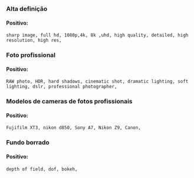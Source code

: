  ### Alta definição
 #### Positivo:
```
sharp image, full hd, 1080p,4k, 8k ,uhd, high quality, detailed, high resolution, high res,
```

### Foto profissional
#### Positivo:
```
RAW photo, HDR, hard shadows, cinematic shot, dramatic lighting, soft lighting, dslr, professional photographer,
```

### Modelos de cameras de fotos profissionais
#### Positivo:
```
Fujifilm XT3, nikon d850, Sony A7, Nikon Z9, Canon,
```

### Fundo borrado
#### Positivo:
```
depth of field, dof, bokeh,
```